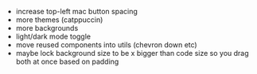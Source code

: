 - increase top-left mac button spacing
- more themes (catppuccin)
- more backgrounds
- light/dark mode toggle
- move reused components into utils (chevron down etc)
- maybe lock background size to be x bigger than code size so you drag both at once based on padding
